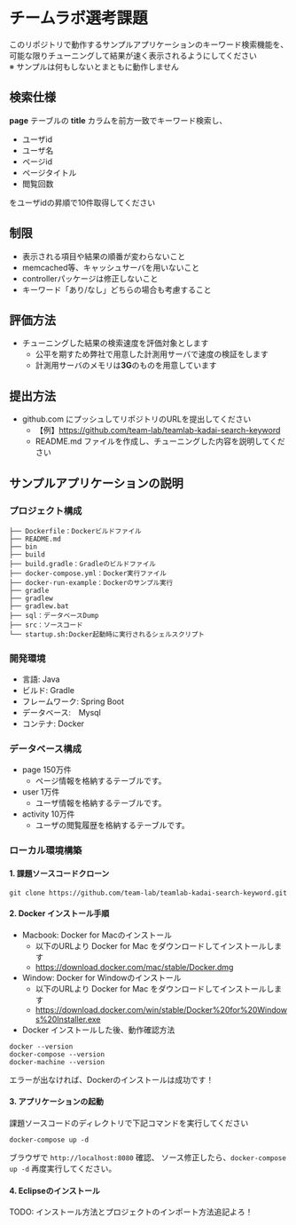 # チームラボ選考課題

このリポジトリで動作するサンプルアプリケーションのキーワード検索機能を、  
可能な限りチューニングして結果が速く表示されるようにしてください  
※ サンプルは何もしないとまともに動作しません

## 検索仕様

<b>page</b> テーブルの <b>title</b> カラムを前方一致でキーワード検索し、

* ユーザid
* ユーザ名
* ページid
* ページタイトル
* 閲覧回数

をユーザidの昇順で10件取得してください

## 制限

* 表示される項目や結果の順番が変わらないこと
* memcached等、キャッシュサーバを用いないこと
* controllerパッケージは修正しないこと
* キーワード「あり/なし」どちらの場合も考慮すること

## 評価方法

* チューニングした結果の検索速度を評価対象とします
    * 公平を期すため弊社で用意した計測用サーバで速度の検証をします
    * 計測用サーバのメモリは<b>3G</b>のものを用意しています

## 提出方法

* github.com にプッシュしてリポジトリのURLを提出してください
    * 【例】https://github.com/team-lab/teamlab-kadai-search-keyword
    * README.md ファイルを作成し、チューニングした内容を説明してください

## サンプルアプリケーションの説明

### プロジェクト構成
```
├── Dockerfile：Dockerビルドファイル
├── README.md
├── bin
├── build
├── build.gradle：Gradleのビルドファイル
├── docker-compose.yml：Docker実行ファイル
├── docker-run-example：Dockerのサンプル実行
├── gradle
├── gradlew
├── gradlew.bat
├── sql：データベースDump
├── src：ソースコード
└── startup.sh:Docker起動時に実行されるシェルスクリプト
```

### 開発環境

* 言語: Java
* ビルド: Gradle
* フレームワーク: Spring Boot
* データベース:　Mysql
* コンテナ: Docker

### データベース構成
* page 150万件
   * ページ情報を格納するテーブルです。
* user 1万件
   * ユーザ情報を格納するテーブルです。
* activity 10万件
   * ユーザの閲覧履歴を格納するテーブルです。

### ローカル環境構築

#### 1. 課題ソースコードクローン

```
git clone https://github.com/team-lab/teamlab-kadai-search-keyword.git
```

#### 2. Docker インストール手順

* Macbook: Docker for Macのインストール
    * 以下のURLより Docker for Mac をダウンロードしてインストールします
    * https://download.docker.com/mac/stable/Docker.dmg
* Window: Docker for Windowのインストール
    * 以下のURLより Docker for Mac をダウンロードしてインストールします
    * https://download.docker.com/win/stable/Docker%20for%20Windows%20Installer.exe
* Docker インストールした後、動作確認方法<br>
 
```
docker --version
docker-compose --version
docker-machine --version
```

エラーが出なければ、Dockerのインストールは成功です！

#### 3. アプリケーションの起動

課題ソースコードのディレクトリで下記コマンドを実行してください

```
docker-compose up -d
```

ブラウザで `http://localhost:8080` 確認、
ソース修正したら、`docker-compose up -d` 再度実行してください。

#### 4. Eclipseのインストール

TODO: インストール方法とプロジェクトのインポート方法追記よろ！
